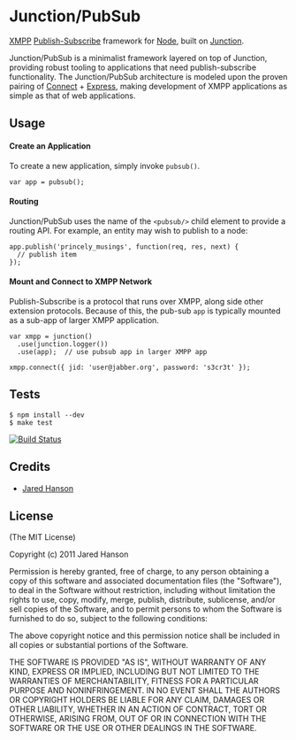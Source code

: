 # Junction/PubSub

[XMPP](http://xmpp.org/) [Publish-Subscribe](http://xmpp.org/extensions/xep-0060.html)
framework for [Node](http://nodejs.org), built on [Junction](http://github.com/jaredhanson/junction).

Junction/PubSub is a minimalist framework layered on top of Junction, providing
robust tooling to applications that need publish-subscribe functionality.  The
Junction/PubSub architecture is modeled upon the proven pairing of
[Connect](http://www.senchalabs.org/connect/) + [Express](http://expressjs.com/),
making development of XMPP applications as simple as that of web applications.

## Usage

#### Create an Application

To create a new application, simply invoke `pubsub()`.

    var app = pubsub();

#### Routing

Junction/PubSub uses the name of the `<pubsub/>` child element to provide a
routing API.  For example, an entity may wish to publish to a node:

    app.publish('princely_musings', function(req, res, next) {
      // publish item
    });

#### Mount and Connect to XMPP Network

Publish-Subscribe is a protocol that runs over XMPP, along side other extension
protocols.  Because of this, the pub-sub `app` is typically mounted as a sub-app
of larger XMPP application.

    var xmpp = junction()
      .use(junction.logger())
      .use(app);  // use pubsub app in larger XMPP app

    xmpp.connect({ jid: 'user@jabber.org', password: 's3cr3t' });

## Tests

    $ npm install --dev
    $ make test

[![Build Status](https://secure.travis-ci.org/jaredhanson/junction-pubsub.png)](http://travis-ci.org/jaredhanson/junction-pubsub)

## Credits

  - [Jared Hanson](http://github.com/jaredhanson)

## License

(The MIT License)

Copyright (c) 2011 Jared Hanson

Permission is hereby granted, free of charge, to any person obtaining a copy of
this software and associated documentation files (the "Software"), to deal in
the Software without restriction, including without limitation the rights to
use, copy, modify, merge, publish, distribute, sublicense, and/or sell copies of
the Software, and to permit persons to whom the Software is furnished to do so,
subject to the following conditions:

The above copyright notice and this permission notice shall be included in all
copies or substantial portions of the Software.

THE SOFTWARE IS PROVIDED "AS IS", WITHOUT WARRANTY OF ANY KIND, EXPRESS OR
IMPLIED, INCLUDING BUT NOT LIMITED TO THE WARRANTIES OF MERCHANTABILITY, FITNESS
FOR A PARTICULAR PURPOSE AND NONINFRINGEMENT. IN NO EVENT SHALL THE AUTHORS OR
COPYRIGHT HOLDERS BE LIABLE FOR ANY CLAIM, DAMAGES OR OTHER LIABILITY, WHETHER
IN AN ACTION OF CONTRACT, TORT OR OTHERWISE, ARISING FROM, OUT OF OR IN
CONNECTION WITH THE SOFTWARE OR THE USE OR OTHER DEALINGS IN THE SOFTWARE.
